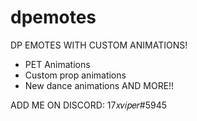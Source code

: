 # dpemotes

DP EMOTES WITH CUSTOM ANIMATIONS!

+ PET Animations
+ Custom prop animations
+ New dance animations
AND MORE!!

ADD ME ON DISCORD: 17𝑥𝑣𝑖𝑝𝑒𝑟#5945
